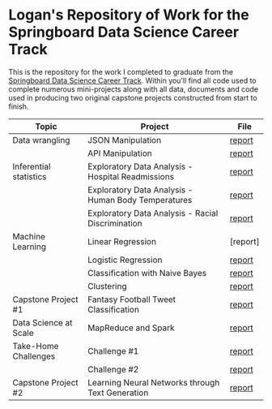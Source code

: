 # Logan's Repository of Work for the Springboard Data Science Career Track

This is the repository for the work I completed to graduate from the [Springboard Data Science Career Track](https://www.springboard.com/workshops/data-science-career-track). Within you'll find all code used to complete numerous mini-projects along with all data, documents and code used in producing two original capstone projects constructed from start to finish.

| Topic | Project | File |
| --- | --- | --- |
|  Data wrangling | JSON Manipulation | [report](https://github.com/lelarson/Springboard/blob/master/Mini%20Projects/JSON%20Mini%20Project.ipynb) | 
| | API Manipulation | [report](https://github.com/lelarson/Springboard/blob/master/Mini%20Projects/API%20Mini%20Project.ipynb) |
| Inferential statistics | Exploratory Data Analysis - Hospital Readmissions | [report](https://github.com/lelarson/Springboard/blob/master/Mini%20Projects/EDA%20Hospital%20Readmittance.ipynb) |
| | Exploratory Data Analysis - Human Body Temperatures | [report](https://github.com/lelarson/Springboard/blob/master/Mini%20Projects/Springboard%20%20-%20EDA%20Project%201.ipynb) |
| | Exploratory Data Analysis - Racial Discrimination  | [report](https://github.com/lelarson/Springboard/blob/master/Mini%20Projects/EDA%20Racial%20Discrimation.ipynb) | 
| Machine Learning | Linear Regression | [report] |
| | Logistic Regression | [report](https://github.com/lelarson/Springboard/blob/master/Mini%20Projects/Logistic_Regression.ipynb) |
| | Classification with Naive Bayes | [report](https://github.com/lelarson/Springboard/blob/master/Mini%20Projects/Naive_Bayes_Movie_Classifier.ipynb) |
| | Clustering | [report](https://github.com/lelarson/Springboard/blob/master/Mini%20Projects/Clustering.ipynb)  | 
| Capstone Project #1 | Fantasy Football Tweet Classification | [report](https://github.com/lelarson/Springboard/tree/master/CP1) |
| Data Science at Scale | MapReduce and Spark | [report](https://github.com/lelarson/Springboard/blob/master/Mini%20Projects/PySpark%20Mini%20Project.ipynb) |
| Take-Home Challenges| Challenge #1 | [report](https://github.com/lelarson/Springboard/blob/master/Mini%20Projects/THC1.ipynb) |
| | Challenge #2 | [report](https://github.com/lelarson/Springboard/blob/master/Mini%20Projects/THC2.ipynb) |
| Capstone Project #2 | Learning Neural Networks through Text Generation | [report](https://github.com/lelarson/Springboard/tree/master/CP2) |
